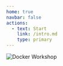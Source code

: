 ```yaml
---
home: true
navbar: false
actions:
  - text: Start
    link: /intro.md
    type: primary
---
```


![Docker Workshop](/docker-landing.jpg)
